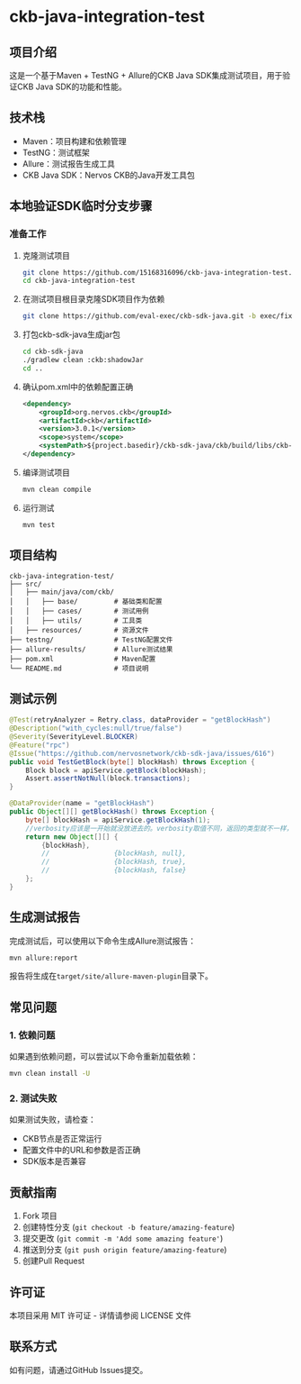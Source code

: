 # ckb-java-integration-test

## 项目介绍

这是一个基于Maven + TestNG + Allure的CKB Java SDK集成测试项目，用于验证CKB Java SDK的功能和性能。

## 技术栈

- Maven：项目构建和依赖管理
- TestNG：测试框架
- Allure：测试报告生成工具
- CKB Java SDK：Nervos CKB的Java开发工具包

## 本地验证SDK临时分支步骤

### 准备工作

1. 克隆测试项目
   ```bash
   git clone https://github.com/15168316096/ckb-java-integration-test.git -b newmultisign
   cd ckb-java-integration-test
   ```

2. 在测试项目根目录克隆SDK项目作为依赖
   ```bash
   git clone https://github.com/eval-exec/ckb-sdk-java.git -b exec/fix-multisig
   ```

3. 打包ckb-sdk-java生成jar包
   ```bash
   cd ckb-sdk-java
   ./gradlew clean :ckb:shadowJar
   cd ..
   ```

4. 确认pom.xml中的依赖配置正确
   ```xml
   <dependency>
       <groupId>org.nervos.ckb</groupId>
       <artifactId>ckb</artifactId>
       <version>3.0.1</version>
       <scope>system</scope>
       <systemPath>${project.basedir}/ckb-sdk-java/ckb/build/libs/ckb-3.0.1-all.jar</systemPath>
   </dependency>
   ```

5. 编译测试项目
   ```bash
   mvn clean compile
   ```

6. 运行测试
   ```bash
   mvn test
   ```

## 项目结构

```
ckb-java-integration-test/
├── src/
│   ├── main/java/com/ckb/
│   │   ├── base/         # 基础类和配置
│   │   ├── cases/        # 测试用例
│   │   ├── utils/        # 工具类
│   ├── resources/        # 资源文件
├── testng/               # TestNG配置文件
├── allure-results/       # Allure测试结果
├── pom.xml               # Maven配置
└── README.md             # 项目说明
```

## 测试示例

```java
@Test(retryAnalyzer = Retry.class, dataProvider = "getBlockHash")
@Description("with_cycles:null/true/false")
@Severity(SeverityLevel.BLOCKER)
@Feature("rpc")
@Issue("https://github.com/nervosnetwork/ckb-sdk-java/issues/616")
public void TestGetBlock(byte[] blockHash) throws Exception {
    Block block = apiService.getBlock(blockHash);
    Assert.assertNotNull(block.transactions);
}

@DataProvider(name = "getBlockHash")
public Object[][] getBlockHash() throws Exception {
    byte[] blockHash = apiService.getBlockHash(1);
    //verbosity应该是一开始就没放进去的。verbosity取值不同，返回的类型就不一样，没法放在同一个方法里。
    return new Object[][] {
        {blockHash},
        //                {blockHash, null},
        //                {blockHash, true},
        //                {blockHash, false}
    };
}
```

## 生成测试报告

完成测试后，可以使用以下命令生成Allure测试报告：

```bash
mvn allure:report
```

报告将生成在`target/site/allure-maven-plugin`目录下。

## 常见问题

### 1. 依赖问题

如果遇到依赖问题，可以尝试以下命令重新加载依赖：

```bash
mvn clean install -U
```

### 2. 测试失败

如果测试失败，请检查：

- CKB节点是否正常运行
- 配置文件中的URL和参数是否正确
- SDK版本是否兼容

## 贡献指南

1. Fork 项目
2. 创建特性分支 (`git checkout -b feature/amazing-feature`)
3. 提交更改 (`git commit -m 'Add some amazing feature'`)
4. 推送到分支 (`git push origin feature/amazing-feature`)
5. 创建Pull Request

## 许可证

本项目采用 MIT 许可证 - 详情请参阅 LICENSE 文件

## 联系方式

如有问题，请通过GitHub Issues提交。